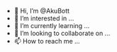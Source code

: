 - 👋 Hi, I’m @AkuBott
- 👀 I’m interested in ...
- 🌱 I’m currently learning ...
- 💞️ I’m looking to collaborate on ...
- 📫 How to reach me ...

<!---
AkuBott/AkuBott is a ✨ special ✨ repository because its `README.md` (this file) appears on your GitHub profile.
You can click the Preview link to take a look at your changes.
--->
